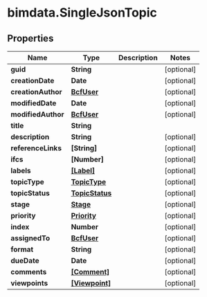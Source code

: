 # bimdata.SingleJsonTopic

## Properties
Name | Type | Description | Notes
------------ | ------------- | ------------- | -------------
**guid** | **String** |  | [optional] 
**creationDate** | **Date** |  | [optional] 
**creationAuthor** | [**BcfUser**](BcfUser.md) |  | [optional] 
**modifiedDate** | **Date** |  | [optional] 
**modifiedAuthor** | [**BcfUser**](BcfUser.md) |  | [optional] 
**title** | **String** |  | 
**description** | **String** |  | [optional] 
**referenceLinks** | **[String]** |  | [optional] 
**ifcs** | **[Number]** |  | [optional] 
**labels** | [**[Label]**](Label.md) |  | [optional] 
**topicType** | [**TopicType**](TopicType.md) |  | [optional] 
**topicStatus** | [**TopicStatus**](TopicStatus.md) |  | [optional] 
**stage** | [**Stage**](Stage.md) |  | [optional] 
**priority** | [**Priority**](Priority.md) |  | [optional] 
**index** | **Number** |  | [optional] 
**assignedTo** | [**BcfUser**](BcfUser.md) |  | [optional] 
**format** | **String** |  | [optional] 
**dueDate** | **Date** |  | [optional] 
**comments** | [**[Comment]**](Comment.md) |  | [optional] 
**viewpoints** | [**[Viewpoint]**](Viewpoint.md) |  | [optional] 


